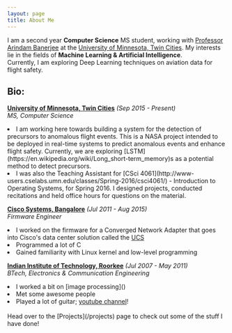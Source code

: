 ```yaml
---
layout: page
title: About Me
---
```


<p class="message">
  I am a second year <strong>Computer Science</strong> MS student, working with <a href="http://www-users.cs.umn.edu/~banerjee/">Professor Arindam Banerjee</a> at the <a href="https://twin-cities.umn.edu/">University of Minnesota,     Twin Cities</a>.
My interests lie in the fields of <strong>Machine Learning & Artificial Intelligence</strong>.
<br />
Currently, I am exploring Deep Learning techniques on aviation data for flight safety.
</p>


## Bio:

<strong>[University of Minnesota, Twin Cities](https://twin-cities.umn.edu/)</strong> *(Sep 2015 - Present)*
<br /><i>MS, Computer Science</i>
<li>I am working here towards building a system for the detection of precursors to anomalous flight events. This is a NASA project intended to be deployed in real-time systems to predict anomalous events and enhance flight safety. Currently, we are exploring [LSTM](https://en.wikipedia.org/wiki/Long_short-term_memory)s as a potential method to detect precursors.</li>
<li>I was also the Teaching Assistant for [CSci 4061](http://www-users.cselabs.umn.edu/classes/Spring-2016/csci4061/) - Introduction to Operating Systems, for Spring 2016. I designed projects, conducted recitations and held office hours for questions on the material.</li>

<strong>[Cisco Systems, Bangalore](http://www.cisco.com)</strong> *(Jul 2011 - Aug 2015)*
<br /><i>Firmware Engineer</i>
<li>I worked on the firmware for a Converged Network Adapter that goes into Cisco's data center solution called the <a href="http://www.cisco.com/c/en/us/products/servers-unified-computing/index.html">UCS</a></li>
<li>Programmed a lot of C</li>
<li>Gained familiarity with Linux kernel and low-level programming</li>

<strong>[Indian Institute of Technology, Roorkee](http://www.iitr.ac.in/)</strong> *(Jul 2007 - May 2011)*
<br /><i>BTech, Electronics & Communication Engineering</i>
<li>I worked a bit on [image processing]()</li>
<li>Met some awesome people</li>
<li>Played a lot of guitar; <a href="https://www.youtube.com/user/hardikiitr/videos">youtube channel</a>!</li>

<br />
Head over to the [Projects](/projects) page to check out some of the stuff I have done!

